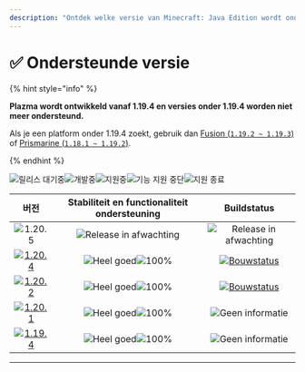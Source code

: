 ```yaml
---
description: "Ontdek welke versie van Minecraft: Java Edition wordt ondersteund door Plazma."
---
```


# ✅ Ondersteunde versie

{% hint style="info" %}

**Plazma wordt ontwikkeld vanaf 1.19.4 en versies onder 1.19.4 worden niet meer ondersteund.**

Als je een platform onder 1.19.4 zoekt, gebruik dan [Fusion (`1.19.2 ~ 1.19.3`)](https://github.com/RuinedTechnologyUnify/Fusion) of [Prismarine (`1.18.1 ~ 1.19.2`)](https://github.com/PrismarineTeam/Prismarine).

{% endhint %}

[wtr]: https://badge.plazmamc.org/0/릴리스%20대기중
[ukn]: https://badge.plazmamc.org/0/Geen%20informatie
[vgd]: https://badge.plazmamc.org/1/Heel%20goed
[100]: https://badge.plazmamc.org/percent/100

![릴리스 대기중][wtr]![개발중](https://badge.plazmamc.org/1/개발중)![지원중](https://badge.plazmamc.org/2/지원중)![기능 지원 중단](https://badge.plazmamc.org/6/기능%20지원%20중단)![지원 종료](https://badge.plazmamc.org/4/지원%20종료)

|                                         버전                                        | Stabiliteit en functionaliteit ondersteuning |                                             Buildstatus                                             |
| :-------------------------------------------------------------------------------: | :------------------------------------------: | :-------------------------------------------------------------------------------------------------: |
|                   ![1.20.5](https://badge.plazmamc.org/0/1.20.5)                  |         ![Release in afwachting][wtr]        |                                    ![Release in afwachting][wtr]                                    |
| [![1.20.4](https://badge.plazmamc.org/2/1.20.4)](https://git.plazmamc.org/1.20.4) |         ![Heel goed][vgd]![100%][100]        | [![Bouwstatus](https://build.plazmamc.org/1.20.4)](https://build.plazmamc.org/1.20.4?redirect=true) |
| [![1.20.2](https://badge.plazmamc.org/6/1.20.2)](https://git.plazmamc.org/1.20.2) |         ![Heel goed][vgd]![100%][100]        | [![Bouwstatus](https://build.plazmamc.org/1.20.2)](https://build.plazmamc.org/1.20.2?redirect=true) |
| [![1.20.1](https://badge.plazmamc.org/4/1.20.1)](https://git.plazmamc.org/1.20.1) |         ![Heel goed][vgd]![100%][100]        |                                       ![Geen informatie][ukn]                                       |
| [![1.19.4](https://badge.plazmamc.org/4/1.19.4)](https://git.plazmamc.org/1.19.4) |         ![Heel goed][vgd]![100%][100]        |                                       ![Geen informatie][ukn]                                       |

***
